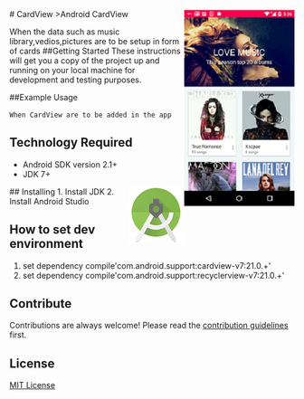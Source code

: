<img src="cardview.png" align="right" />
# CardView
>Android CardView

When the data such as music library,vedios,pictures are to be setup in form of cards
##Getting Started
These instructions will get you a copy of the project up and running on your local machine for development and testing purposes.

##Example Usage
```
When CardView are to be added in the app
```
## Technology Required 
* Android SDK version 2.1+
* JDK 7+

<img src="as.png" align="right" />
## Installing
1. Install JDK
2. Install Android Studio

## How to set dev environment
1. set dependency compile'com.android.support:cardview-v7:21.0.+'
2. set dependency compile'com.android.support:recyclerview-v7:21.0.+'

## Contribute
Contributions are always welcome!
Please read the [contribution guidelines](contribution.md) first.

## License
[MIT License](LICENSE)


